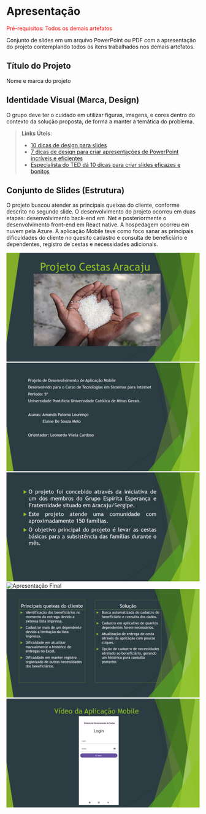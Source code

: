 # Apresentação

<span style="color:red">Pré-requisitos: Todos os demais artefatos</span>

Conjunto de slides em um arquivo PowerPoint ou PDF com a apresentação do projeto contemplando todos os itens trabalhados nos demais artefatos.

## Título do Projeto

Nome e marca do projeto

## Identidade Visual (Marca, Design)

O grupo deve ter o cuidado em utilizar figuras, imagens, e cores dentro do contexto da solução proposta, de forma a manter a temática do problema.

> **Links Úteis**:
> - [10 dicas de design para slides](https://rockcontent.com/blog/design-para-slides/)
> - [7 dicas de design para criar apresentações de PowerPoint incríveis e eficientes](https://www.shutterstock.com/pt/blog/7-dicas-de-design-para-criar-apresentacoes-de-powerpoint-incriveis-e-eficientes)
> - [Especialista do TED dá 10 dicas para criar slides eficazes e bonitos](https://soap.com.br/blog/especialista-do-ted-da-10-dicas-para-criar-slides-eficazes-e-bonitos)

## Conjunto de Slides (Estrutura)

O projeto buscou atender as principais queixas do cliente, conforme  descrito no segundo slide. O desenvolvimento do projeto ocorreu em duas etapas: desenvolvimento back-end em .Net e posteriormente o desenvolvimento front-end em React native. A hospedagem ocorreu em nuvem pela Azure. A aplicação Mobile teve como foco sanar as principais dificuldades do cliente no quesito cadastro e consulta de beneficiário e dependentes, registro de cestas e necessidades adicionais.
 
![Apresentação Final](img/Slide1.PNG)
![Apresentação Final](img/Slide2.PNG)
![Apresentação Final](img/Slide3.PNG)
![Apresentação Final](img/Slide4.PNG)
![Apresentação Final](img/Slide5.PNG)
![Apresentação Final](img/Slide6.PNG)
